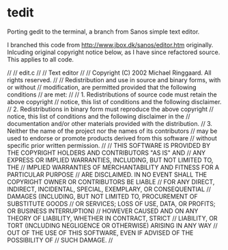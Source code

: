 tedit
=====

Porting gedit to the terminal, a branch from Sanos simple text editor.

I branched this code from http://www.jbox.dk/sanos/editor.htm originally.
Inlcuding original copyright notice below, as I have since refactored source.
This applies to all code.

//
// edit.c
//
// Text editor
//
// Copyright (C) 2002 Michael Ringgaard. All rights reserved.
//
// Redistribution and use in source and binary forms, with or without
// modification, are permitted provided that the following conditions
// are met:
// 
// 1. Redistributions of source code must retain the above copyright 
//    notice, this list of conditions and the following disclaimer.
// 2. Redistributions in binary form must reproduce the above copyright
//    notice, this list of conditions and the following disclaimer in the
//    documentation and/or other materials provided with the distribution.
// 3. Neither the name of the project nor the names of its contributors
//    may be used to endorse or promote products derived from this software
//    without specific prior written permission.
// 
// THIS SOFTWARE IS PROVIDED BY THE COPYRIGHT HOLDERS AND CONTRIBUTORS "AS IS" AND
// ANY EXPRESS OR IMPLIED WARRANTIES, INCLUDING, BUT NOT LIMITED TO, THE
// IMPLIED WARRANTIES OF MERCHANTABILITY AND FITNESS FOR A PARTICULAR PURPOSE
// ARE DISCLAIMED.  IN NO EVENT SHALL THE COPYRIGHT OWNER OR CONTRIBUTORS BE LIABLE
// FOR ANY DIRECT, INDIRECT, INCIDENTAL, SPECIAL, EXEMPLARY, OR CONSEQUENTIAL
// DAMAGES (INCLUDING, BUT NOT LIMITED TO, PROCUREMENT OF SUBSTITUTE GOODS
// OR SERVICES; LOSS OF USE, DATA, OR PROFITS; OR BUSINESS INTERRUPTION)
// HOWEVER CAUSED AND ON ANY THEORY OF LIABILITY, WHETHER IN CONTRACT, STRICT
// LIABILITY, OR TORT (INCLUDING NEGLIGENCE OR OTHERWISE) ARISING IN ANY WAY
// OUT OF THE USE OF THIS SOFTWARE, EVEN IF ADVISED OF THE POSSIBILITY OF 
// SUCH DAMAGE.
// 
